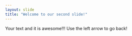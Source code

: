 ```yaml
---
layout: slide
title: "Welcome to our second slide!"
---
```

Your text and it is awesome!!!
Use the left arrow to go back!
